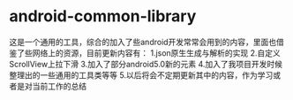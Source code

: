 # android-common-library
这是一个通用的工具，综合的加入了些android开发常常会用到的内容，里面也借鉴了些网络上的资源，目前更新内容有：
1.json原生生成与解析的实现
2.自定义ScrollView上拉下滑
3.加入了部分android5.0新的元素
4.加入了我项目开发时候整理出的一些通用的工具类等等
5.以后将会不定期更新其中的内容，作为学习或者是对当前工作的总结
